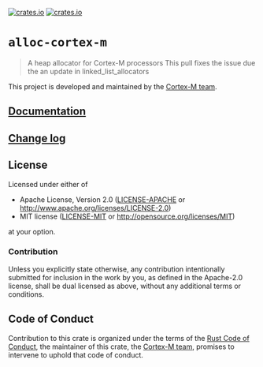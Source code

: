 [![crates.io](https://img.shields.io/crates/d/alloc-cortex-m.svg)](https://crates.io/crates/alloc-cortex-m)
[![crates.io](https://img.shields.io/crates/v/alloc-cortex-m.svg)](https://crates.io/crates/alloc-cortex-m)

# `alloc-cortex-m`

> A heap allocator for Cortex-M processors
> This pull fixes the issue due the an update in linked_list_allocators

This project is developed and maintained by the [Cortex-M team][team].

## [Documentation](https://docs.rs/alloc-cortex-m)

## [Change log](CHANGELOG.md)

## License

Licensed under either of

- Apache License, Version 2.0 ([LICENSE-APACHE](LICENSE-APACHE) or
  http://www.apache.org/licenses/LICENSE-2.0)
- MIT license ([LICENSE-MIT](LICENSE-MIT) or http://opensource.org/licenses/MIT)

at your option.

### Contribution

Unless you explicitly state otherwise, any contribution intentionally submitted
for inclusion in the work by you, as defined in the Apache-2.0 license, shall be
dual licensed as above, without any additional terms or conditions.

## Code of Conduct

Contribution to this crate is organized under the terms of the [Rust Code of
Conduct][CoC], the maintainer of this crate, the [Cortex-M team][team], promises
to intervene to uphold that code of conduct.

[CoC]: CODE_OF_CONDUCT.md
[team]: https://github.com/rust-embedded/wg#the-cortex-m-team
